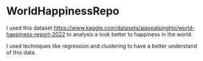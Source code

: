 # WorldHappinessRepo

I used this dataset https://www.kaggle.com/datasets/ajaypalsinghlo/world-happiness-report-2022 to analysis a look better to happiness in the world.

I used techniques like regression and clustering to have a better understand of this data.
